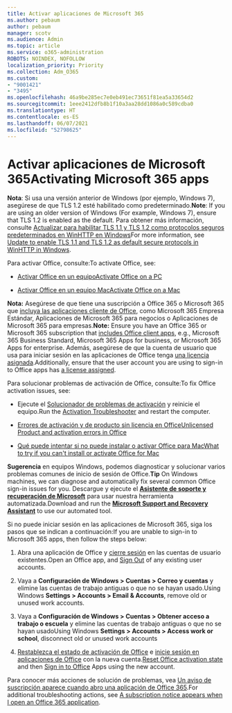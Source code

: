 ```yaml
---
title: Activar aplicaciones de Microsoft 365
ms.author: pebaum
author: pebaum
manager: scotv
ms.audience: Admin
ms.topic: article
ms.service: o365-administration
ROBOTS: NOINDEX, NOFOLLOW
localization_priority: Priority
ms.collection: Adm_O365
ms.custom:
- "9001421"
- "3495"
ms.openlocfilehash: 46a9be285ec7e0eb491ec73651f81ea5a33654d2
ms.sourcegitcommit: 1eee2412dfb8b1f10a3aa28dd1086a0c589cdba0
ms.translationtype: HT
ms.contentlocale: es-ES
ms.lasthandoff: 06/07/2021
ms.locfileid: "52798625"
---
```

# <a name="activating-microsoft-365-apps"></a><span data-ttu-id="8df89-102">Activar aplicaciones de Microsoft 365</span><span class="sxs-lookup"><span data-stu-id="8df89-102">Activating Microsoft 365 apps</span></span>

<span data-ttu-id="8df89-103">**Nota**: Si usa una versión anterior de Windows (por ejemplo, Windows 7), asegúrese de que TLS 1.2 esté habilitado como predeterminado.</span><span class="sxs-lookup"><span data-stu-id="8df89-103">**Note**: If you are using an older version of Windows (For example, Windows 7), ensure that TLS 1.2 is enabled as the default.</span></span> <span data-ttu-id="8df89-104">Para obtener más información, consulte [Actualizar para habilitar TLS 1.1 y TLS 1.2 como protocolos seguros predeterminados en WinHTTP en Windows](https://support.microsoft.com/topic/update-to-enable-tls-1-1-and-tls-1-2-as-default-secure-protocols-in-winhttp-in-windows-c4bd73d2-31d7-761e-0178-11268bb10392)</span><span class="sxs-lookup"><span data-stu-id="8df89-104">For more information, see [Update to enable TLS 1.1 and TLS 1.2 as default secure protocols in WinHTTP in Windows](https://support.microsoft.com/topic/update-to-enable-tls-1-1-and-tls-1-2-as-default-secure-protocols-in-winhttp-in-windows-c4bd73d2-31d7-761e-0178-11268bb10392).</span></span>

<span data-ttu-id="8df89-105">Para activar Office, consulte:</span><span class="sxs-lookup"><span data-stu-id="8df89-105">To activate Office, see:</span></span>

- [<span data-ttu-id="8df89-106">Activar Office en un equipo</span><span class="sxs-lookup"><span data-stu-id="8df89-106">Activate Office on a PC</span></span>](https://support.office.com/article/activate-office-5bd38f38-db92-448b-a982-ad170b1e187e) 

- [<span data-ttu-id="8df89-107">Activar Office en un equipo Mac</span><span class="sxs-lookup"><span data-stu-id="8df89-107">Activate Office on a Mac</span></span>](https://support.office.com/article/activate-office-for-mac-7f6646b1-bb14-422a-9ad4-a53410fcefb2)

<span data-ttu-id="8df89-108">**Nota:** Asegúrese de que tiene una suscripción a Office 365 o Microsoft 365 que [incluya las aplicaciones cliente de Office](https://support.office.com/article/28cbc8cf-1332-4f04-9123-9b660abb629e), como Microsoft 365 Empresa Estándar, Aplicaciones de Microsoft 365 para negocios o Aplicaciones de Microsoft 365 para empresas.</span><span class="sxs-lookup"><span data-stu-id="8df89-108">**Note:**  Ensure you have an Office 365 or Microsoft 365 subscription that [includes Office client apps](https://support.office.com/article/28cbc8cf-1332-4f04-9123-9b660abb629e), e.g., Microsoft 365 Business Standard, Microsoft 365 Apps for business, or Microsoft 365 Apps for enterprise.</span></span> <span data-ttu-id="8df89-109">Además, asegúrese de que la cuenta de usuario que usa para iniciar sesión en las aplicaciones de Office tenga [una licencia asignada](/microsoft-365/admin/manage/assign-licenses-to-users).</span><span class="sxs-lookup"><span data-stu-id="8df89-109">Additionally, ensure that the user account you are using to sign-in to Office apps has [a license assigned](/microsoft-365/admin/manage/assign-licenses-to-users).</span></span>

<span data-ttu-id="8df89-110">Para solucionar problemas de activación de Office, consulte:</span><span class="sxs-lookup"><span data-stu-id="8df89-110">To fix Office activation issues, see:</span></span>

- <span data-ttu-id="8df89-111">Ejecute el [Solucionador de problemas de activación](https://aka.ms/SARA-OfficeActivation-Alchemy) y reinicie el equipo.</span><span class="sxs-lookup"><span data-stu-id="8df89-111">Run the [Activation Troubleshooter](https://aka.ms/SARA-OfficeActivation-Alchemy) and restart the computer.</span></span>
- [<span data-ttu-id="8df89-112">Errores de activación y de producto sin licencia en Office</span><span class="sxs-lookup"><span data-stu-id="8df89-112">Unlicensed Product and activation errors in Office</span></span>](https://support.office.com/article/unlicensed-product-and-activation-errors-in-office-0d23d3c0-c19c-4b2f-9845-5344fedc4380)

- [<span data-ttu-id="8df89-113">Qué puede intentar si no puede instalar o activar Office para Mac</span><span class="sxs-lookup"><span data-stu-id="8df89-113">What to try if you can't install or activate Office for Mac</span></span>](https://support.office.com/article/what-to-try-if-you-can-t-install-or-activate-office-for-mac-5efba2b4-b1e6-4e5f-bf3c-6ab945d03dea)

<span data-ttu-id="8df89-114">**Sugerencia** en equipos Windows, podemos diagnosticar y solucionar varios problemas comunes de inicio de sesión de Office.</span><span class="sxs-lookup"><span data-stu-id="8df89-114">**Tip** On Windows machines, we can diagnose and automatically fix several common Office sign-in issues for you.</span></span> <span data-ttu-id="8df89-115">Descargue y ejecute el **[Asistente de soporte y recuperación de Microsoft](https://aka.ms/SaRA-OfficeSignInScenario)** para usar nuestra herramienta automatizada.</span><span class="sxs-lookup"><span data-stu-id="8df89-115">Download and run the  **[Microsoft Support and Recovery Assistant](https://aka.ms/SaRA-OfficeSignInScenario)** to use our automated tool.</span></span>

<span data-ttu-id="8df89-116">Si no puede iniciar sesión en las aplicaciones de Microsoft 365, siga los pasos que se indican a continuación:</span><span class="sxs-lookup"><span data-stu-id="8df89-116">If you are unable to sign-in to Microsoft 365 apps, then follow the steps below:</span></span>

1. <span data-ttu-id="8df89-117">Abra una aplicación de Office y [cierre sesión](https://go.microsoft.com/fwlink/?linkid=2114082) en las cuentas de usuario existentes.</span><span class="sxs-lookup"><span data-stu-id="8df89-117">Open an Office app, and [Sign Out](https://go.microsoft.com/fwlink/?linkid=2114082) of any existing user accounts.</span></span>

2. <span data-ttu-id="8df89-118">Vaya a **Configuración de Windows > Cuentas > Correo y cuentas** y elimine las cuentas de trabajo antiguas o que no se hayan usado.</span><span class="sxs-lookup"><span data-stu-id="8df89-118">Using Windows **Settings > Accounts > Email & Accounts**, remove old or unused work accounts.</span></span>

3. <span data-ttu-id="8df89-119">Vaya a **Configuración de Windows > Cuentas > Obtener acceso a trabajo o escuela** y elimine las cuentas de trabajo antiguas o que no se hayan usado</span><span class="sxs-lookup"><span data-stu-id="8df89-119">Using Windows **Settings > Accounts > Access work or school**, disconnect old or unused work accounts</span></span>

4. <span data-ttu-id="8df89-120">[Restablezca el estado de activación de Office](/office365/troubleshoot/activation/reset-office-365-proplus-activation-state) e [inicie sesión en aplicaciones de Office](https://support.office.com/article/sign-in-to-office-b9582171-fd1f-4284-9846-bdd72bb28426) con la nueva cuenta.</span><span class="sxs-lookup"><span data-stu-id="8df89-120">[Reset Office activation state](/office365/troubleshoot/activation/reset-office-365-proplus-activation-state) and then [Sign in to Office](https://support.office.com/article/sign-in-to-office-b9582171-fd1f-4284-9846-bdd72bb28426) Apps using the new account.</span></span>

<span data-ttu-id="8df89-121">Para conocer más acciones de solución de problemas, vea [Un aviso de suscripción aparece cuando abro una aplicación de Office 365](https://support.office.com/article/a-subscription-notice-appears-when-i-open-an-office-365-application-4cabe32c-f594-4c0e-9191-3d3ade10cceb).</span><span class="sxs-lookup"><span data-stu-id="8df89-121">For additional troubleshooting actions, see [A subscription notice appears when I open an Office 365 application](https://support.office.com/article/a-subscription-notice-appears-when-i-open-an-office-365-application-4cabe32c-f594-4c0e-9191-3d3ade10cceb).</span></span>
